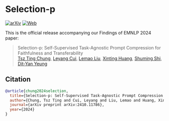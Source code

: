 # Selection-p

[![arXiv](https://img.shields.io/badge/arXiv-2410.11786-b31b1b.svg?style=plastic)](https://arxiv.org/abs/2410.11786) [![Web](https://img.shields.io/badge/Web-Selection_p-blue.svg?style=plastic)](https://ttchungc.github.io/projects/selection-p/)

This is the official release accompanying our Findings of EMNLP 2024 paper:

> Selection-p: Self-Supervised Task-Agnostic Prompt Compression for Faithfulness and Transferability <br>
> [Tsz Ting Chung](https://ttchungc.github.io/), [Leyang Cui](https://nealcly.github.io/), [Lemao Liu](https://lemaoliu.github.io/), [Xinting Huang](https://timhuang1.github.io/), [Shuming Shi](https://shumingshi.github.io/), [Dit-Yan Yeung](https://sites.google.com/view/dyyeung) 



## Citation

```bibtex
@article{chung2024selection,
  title={Selection-p: Self-Supervised Task-Agnostic Prompt Compression for Faithfulness and Transferability},
  author={Chung, Tsz Ting and Cui, Leyang and Liu, Lemao and Huang, Xinting and Shi, Shuming and Yeung, Dit-Yan},
  journal={arXiv preprint arXiv:2410.11786},
  year={2024}
}
```


